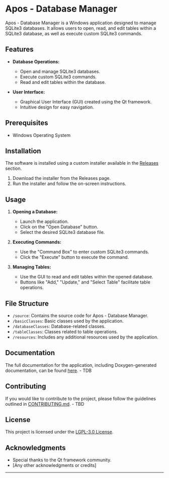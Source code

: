 # Apos - Database Manager

Apos - Database Manager is a Windows application designed to manage SQLite3 databases. It allows users to open, read, and edit tables within a SQLite3 database, as well as execute custom SQLite3 commands.

## Features

- **Database Operations:**
  - Open and manage SQLite3 databases.
  - Execute custom SQLite3 commands.
  - Read and edit tables within the database.

- **User Interface:**
  - Graphical User Interface (GUI) created using the Qt framework.
  - Intuitive design for easy navigation.

## Prerequisites

- Windows Operating System

## Installation

The software is installed using a custom installer available in the [Releases](https://github.airbus.corp/Airbus/KompetenzWocheSimonBlum/releases) section.

1. Download the installer from the Releases page.
2. Run the installer and follow the on-screen instructions.

## Usage

1. **Opening a Database:**
   - Launch the application.
   - Click on the "Open Database" button.
   - Select the desired SQLite3 database file.

2. **Executing Commands:**
   - Use the "Command Box" to enter custom SQLite3 commands.
   - Click the "Execute" button to execute the command.

3. **Managing Tables:**
   - Use the GUI to read and edit tables within the opened database.
   - Buttons like "Add," "Update," and "Select Table" facilitate table operations.

## File Structure

   - `/source`: Contains the source code for Apos - Database Manager.
   - `/basicClasses`: Basic classes used by the application.
   - `/databaseClasses`: Database-related classes.
   - `/tableClasses`: Classes related to table operations.
   - `/resources`: Includes any additional resources used by the application.

## Documentation

The full documentation for the application, including Doxygen-generated documentation, can be found [here](link-to-documentation). - TDB

## Contributing

If you would like to contribute to the project, please follow the guidelines outlined in [CONTRIBUTING.md](CONTRIBUTING.md). - TBD

## License

This project is licensed under the [LGPL-3.0 License](LICENSE.md).

## Acknowledgments

- Special thanks to the Qt framework community.
- [Any other acknowledgments or credits]

---

